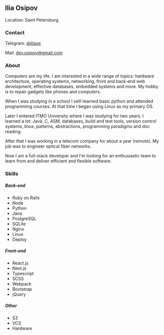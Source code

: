 ## Ilia Osipov
Location: Saint Petersburg

### Contact

Telegram: [@iliaos](https://t.me/iliaos)

Mail: [dev.osipov@gmail.com](mailto:dev.osipov@gmail.com)

### About

Computers are my life. I am interested in a wide range of topics: hardware architecture, operating systems, networking, front and back-end web development, effective databases, embedded systems and more. My hobby is to repair gadgets like phones and computers.

When I was studying in a school I self-learned basic python and attended programming courses. At that time I began using Linux as my primary OS.

Later I entered ITMO University where I was studying for two years. I learned a lot: Java, C, ASM, databases, build and test tools, version control systems, linux, patterns, abstractions, programming paradigms and doc reading.

After that I was working in a telecom company for about a year (remote). My job was to engineer optical fiber networks.

Now I am a full-stack developer and I'm looking for an enthusiastic team to learn from and deliver efficient and flexible software.

### Skills

##### Back-end

* Ruby on Rails
* Node
* Python
* Java
* PostgreSQL
* SQLite
* Nginx
* Linux
* Deploy

##### Front-end

* React.js
* Next.js
* Typescript
* SCSS
* Webpack
* Bootstrap
* jQuery

##### Other

* S3
* VCS
* Hardware
